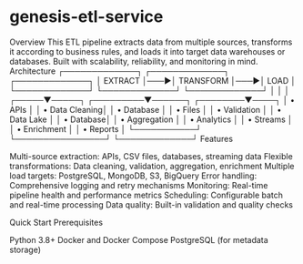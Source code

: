 # genesis-etl-service

Overview
This ETL pipeline extracts data from multiple sources, transforms it according to business rules, and loads it into target data warehouses or databases. Built with scalability, reliability, and monitoring in mind.
Architecture
┌─────────────┐    ┌─────────────┐    ┌─────────────┐
│   EXTRACT   │───▶│ TRANSFORM   │───▶│    LOAD     │
└─────────────┘    └─────────────┘    └─────────────┘
      │                    │                    │
┌─────▼─────┐    ┌─────────▼──────┐    ┌────────▼────┐
│ • APIs    │    │ • Data Cleaning│    │ • Database  │
│ • Files   │    │ • Validation   │    │ • Data Lake │
│ • Database│    │ • Aggregation  │    │ • Analytics │
│ • Streams │    │ • Enrichment   │    │ • Reports   │
└───────────┘    └────────────────┘    └─────────────┘
Features

Multi-source extraction: APIs, CSV files, databases, streaming data
Flexible transformations: Data cleaning, validation, aggregation, enrichment
Multiple load targets: PostgreSQL, MongoDB, S3, BigQuery
Error handling: Comprehensive logging and retry mechanisms
Monitoring: Real-time pipeline health and performance metrics
Scheduling: Configurable batch and real-time processing
Data quality: Built-in validation and quality checks

Quick Start
Prerequisites

Python 3.8+
Docker and Docker Compose
PostgreSQL (for metadata storage)